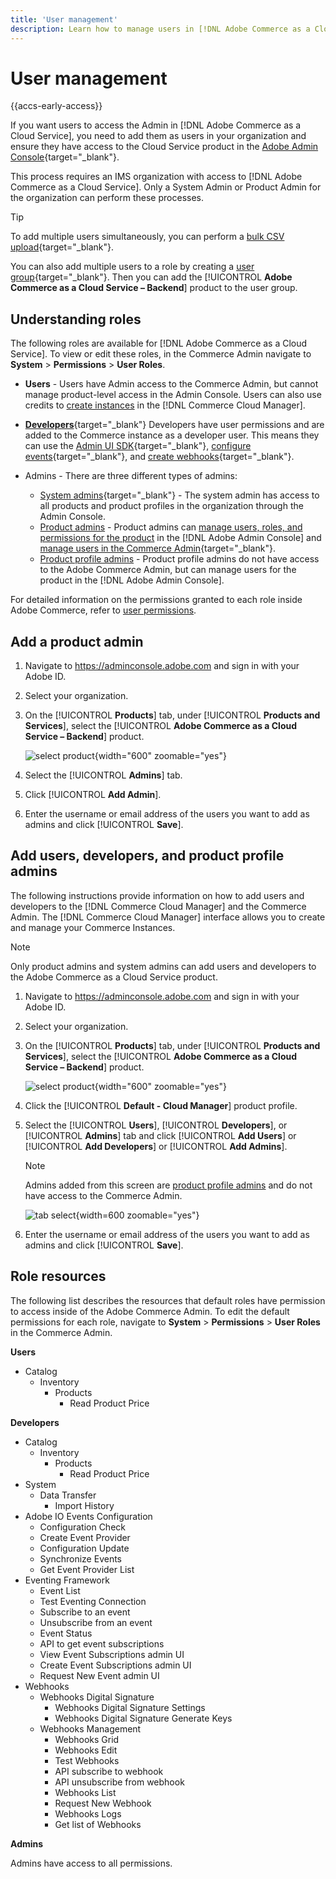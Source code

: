 ```yaml
---
title: 'User management'
description: Learn how to manage users in [!DNL Adobe Commerce as a Cloud Service].
---
```

# User management

{{accs-early-access}}

If you want users to access the Admin in [!DNL Adobe Commerce as a Cloud Service], you need to add them as users in your organization and ensure they have access to the Cloud Service product in the [Adobe Admin Console](https://adminconsole.adobe.com){target="_blank"}.

This process requires an IMS organization with access to [!DNL Adobe Commerce as a Cloud Service]. Only a System Admin or Product Admin for the organization can perform these processes.

>[!TIP]
>
>To add multiple users simultaneously, you can perform a [bulk CSV upload](https://helpx.adobe.com/enterprise/using/bulk-upload-users.html){target="_blank"}.
> 
> You can also add multiple users to a role by creating a [user group](https://helpx.adobe.com/enterprise/using/user-groups.html){target="_blank"}. Then you can add the [!UICONTROL **Adobe Commerce as a Cloud Service – Backend**] product to the user group.

## Understanding roles

The following roles are available for [!DNL Adobe Commerce as a Cloud Service]. To view or edit these roles, in the Commerce Admin navigate to **System** > **Permissions** > **User Roles**.

* **Users** - Users have Admin access to the Commerce Admin, but cannot manage product-level access in the Admin Console. Users can also use credits to [create instances](./getting-started.md#create-an-instance) in the [!DNL Commerce Cloud Manager].

* [**Developers**](https://helpx.adobe.com/enterprise/using/manage-developers.html#Adddevelopers){target="_blank"} Developers have user permissions and are added to the Commerce instance as a developer user. This means they can use the [Admin UI SDK](https://developer.adobe.com/commerce/extensibility/admin-ui-sdk/){target="_blank"}, [configure events](https://developer.adobe.com/commerce/extensibility/events/){target="_blank"}, and [create webhooks](https://developer.adobe.com/commerce/extensibility/webhooks/){target="_blank"}.

* Admins - There are three different types of admins:
    * [System admins](https://helpx.adobe.com/enterprise/using/admin-roles.html){target="_blank"} - The system admin has access to all products and product profiles in the organization through the Admin Console.
    * [Product admins](#add-a-product-admin) - Product admins can [manage users, roles, and permissions for the product](#add-users-and-admins) in the [!DNL Adobe Admin Console] and [manage users in the Commerce Admin](https://experienceleague.adobe.com/en/docs/commerce-admin/systems/user-accounts/permissions-users-all#create-a-user){target="_blank"}.
    * [Product profile admins](#add-users-developers-and-product-profile-admins) - Product profile admins do not have access to the Adobe Commerce Admin, but can manage users for the product in the [!DNL Adobe Admin Console].

For detailed information on the permissions granted to each role inside Adobe Commerce, refer to [user permissions](#user-permissions).

## Add a product admin

1. Navigate to https://adminconsole.adobe.com and sign in with your Adobe ID.

1. Select your organization.

1. On the [!UICONTROL **Products**] tab, under [!UICONTROL **Products and Services**], select the [!UICONTROL **Adobe Commerce as a Cloud Service – Backend**] product.

    ![select product](./assets/backend.png){width="600" zoomable="yes"}

1. Select the [!UICONTROL **Admins**] tab.

1. Click [!UICONTROL **Add Admin**].

1. Enter the username or email address of the users you want to add as admins and click [!UICONTROL **Save**].

## Add users, developers, and product profile admins

The following instructions provide information on how to add users and developers to the [!DNL Commerce Cloud Manager] and the Commerce Admin. The [!DNL Commerce Cloud Manager] interface allows you to create and manage your Commerce Instances.

>[!NOTE]
>
>Only product admins and system admins can add users and developers to the Adobe Commerce as a Cloud Service product.

1. Navigate to https://adminconsole.adobe.com and sign in with your Adobe ID.

1. Select your organization.

1. On the [!UICONTROL **Products**] tab, under [!UICONTROL **Products and Services**], select the [!UICONTROL **Adobe Commerce as a Cloud Service – Backend**] product.

    ![select product](./assets/backend.png){width="600" zoomable="yes"}

1. Click the [!UICONTROL **Default - Cloud Manager**] product profile.

1. Select the [!UICONTROL **Users**], [!UICONTROL **Developers**], or [!UICONTROL **Admins**] tab and click [!UICONTROL **Add Users**] or [!UICONTROL **Add Developers**] or [!UICONTROL **Add Admins**].

    >[!NOTE]
    >
    >Admins added from this screen are [product profile admins](#understanding-roles) and do not have access to the Commerce Admin.

    ![tab select](./assets/tab-select.png){width=600 zoomable="yes"}

1. Enter the username or email address of the users you want to add as admins and click [!UICONTROL **Save**].

## Role resources

The following list describes the resources that default roles have permission to access inside of the Adobe Commerce Admin. To edit the default permissions  for each role, navigate to **System** > **Permissions** > **User Roles** in the Commerce Admin.

**Users**

* Catalog
  * Inventory
    * Products
      * Read Product Price

**Developers**

* Catalog
  * Inventory
    * Products
      * Read Product Price
* System
  * Data Transfer
    * Import History
* Adobe IO Events Configuration
  * Configuration Check
  * Create Event Provider
  * Configuration Update
  * Synchronize Events
  * Get Event Provider List
* Eventing Framework
  * Event List
  * Test Eventing Connection
  * Subscribe to an event
  * Unsubscribe from an event
  * Event Status
  * API to get event subscriptions
  * View Event Subscriptions admin UI
  * Create Event Subscriptions admin UI
  * Request New Event admin UI
* Webhooks
  * Webhooks Digital Signature
    * Webhooks Digital Signature Settings
    * Webhooks Digital Signature Generate Keys
  * Webhooks Management
    * Webhooks Grid
    * Webhooks Edit
    * Test Webhooks
    * API subscribe to webhook
    * API unsubscribe from webhook
    * Webhooks List
    * Request New Webhook
    * Webhooks Logs
    * Get list of Webhooks

**Admins**

Admins have access to all permissions.
